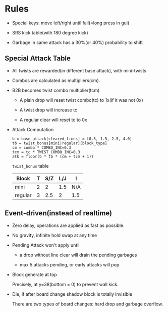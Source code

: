 # Rules

* Special keys: move left/right until fail(=long press in gui)

* SRS kick table(with 180 degree kick)

* Garbage in same attack has a 30%(or 40%) probability to shift

## Special Attack Table

* All twists are rewarded(in different base attack), with mini-twists

* Combos are calculated as multipliers(cm).

* B2B becomes twist combo multiplier(tcm)

	* A plain drop will reset twist combo(tc) to 1x(if it was not 0x)

	* A twist drop will increase tc

	* A regular clear will reset tc to 0x

* Attack Computation

	```
	b = base_attack[cleared_lines] = [0.5, 1.5, 2.5, 4.0]
	tb = twist_bonus[mini|regular][block_type]
	cm = combo * COMBO_INC=0.3
	tcm = tc * TWIST_COMBO_INC=0.3
	atk = floor(b * tb * (cm + tcm + 1))
	```

	`twist_bonus` table

	Block | T | S/Z | L/J | I
	--- | --- | --- | --- | ---
	mini | 2 | 2 | 1.5 | N/A
	regular | 3 | 2.5 | 2 | 1.5

## Event-driven(instead of realtime)

* Zero delay, operations are applied as fast as possible.

* No gravity, infinite hold swap at any time

* Pending Attack won't apply until

	* a drop without line clear will drain the pending garbages

	* max 5 attacks pending, or early attacks will pop

* Block generate at top

	Precisely, at y=38(bottom = 0) to prevent wall kick.

* Die, if after board change shadow block is totally invisible

	There are two types of board changes: hard drop and garbage overflow.
